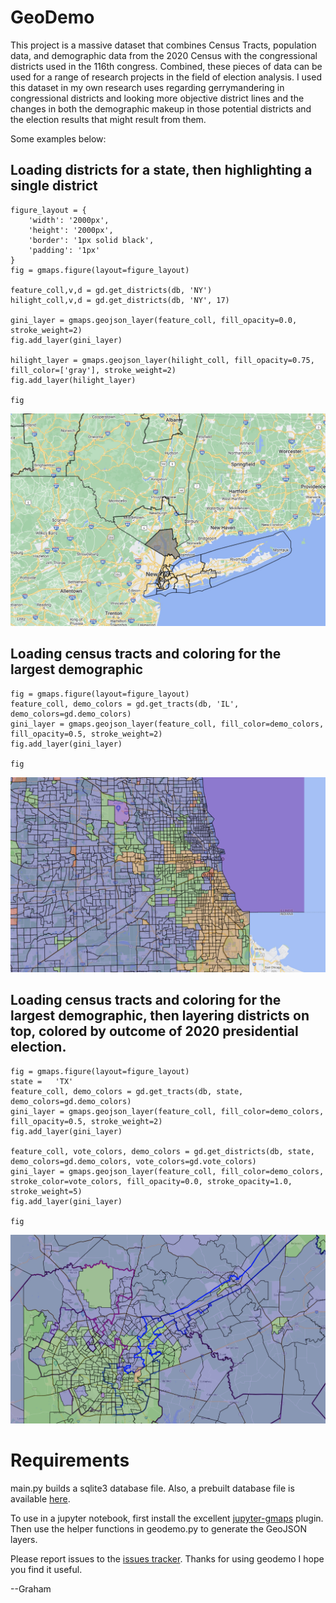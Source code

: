 # GeoDemo

This project is a massive dataset that combines Census Tracts, population data, and demographic data from the 2020 Census with the congressional districts used in the 116th congress. Combined, these pieces of data can be used for a range of research projects in the field of election analysis. I used this dataset in my own research uses regarding gerrymandering in congressional districts and looking more objective district lines and the changes in both the demographic makeup in those potential districts and the election results that might result from them. 

Some examples below:

## Loading districts for a state, then highlighting a single district

```
figure_layout = {
    'width': '2000px',
    'height': '2000px',
    'border': '1px solid black',
    'padding': '1px'
}
fig = gmaps.figure(layout=figure_layout)

feature_coll,v,d = gd.get_districts(db, 'NY')
hilight_coll,v,d = gd.get_districts(db, 'NY', 17)

gini_layer = gmaps.geojson_layer(feature_coll, fill_opacity=0.0, stroke_weight=2)
fig.add_layer(gini_layer)

hilight_layer = gmaps.geojson_layer(hilight_coll, fill_opacity=0.75, fill_color=['gray'], stroke_weight=2)
fig.add_layer(hilight_layer)

fig
```

![district example](/demo/district.jpg)

## Loading census tracts and coloring for the largest demographic 

```
fig = gmaps.figure(layout=figure_layout)
feature_coll, demo_colors = gd.get_tracts(db, 'IL', demo_colors=gd.demo_colors)
gini_layer = gmaps.geojson_layer(feature_coll, fill_color=demo_colors, fill_opacity=0.5, stroke_weight=2)
fig.add_layer(gini_layer)

fig
```

![tract example](/demo/tract.jpg)

## Loading census tracts and coloring for the largest demographic, then layering districts on top, colored by outcome of 2020 presidential election.

```
fig = gmaps.figure(layout=figure_layout)
state =   'TX'
feature_coll, demo_colors = gd.get_tracts(db, state, demo_colors=gd.demo_colors)
gini_layer = gmaps.geojson_layer(feature_coll, fill_color=demo_colors, fill_opacity=0.5, stroke_weight=2)
fig.add_layer(gini_layer)

feature_coll, vote_colors, demo_colors = gd.get_districts(db, state, demo_colors=gd.demo_colors, vote_colors=gd.vote_colors)
gini_layer = gmaps.geojson_layer(feature_coll, fill_color=demo_colors, stroke_color=vote_colors, fill_opacity=0.0, stroke_opacity=1.0, stroke_weight=5)
fig.add_layer(gini_layer)

fig
```

![tract example](/demo/district-tract.jpg)

# Requirements

main.py builds a sqlite3 database file. Also, a prebuilt database file is available [here](https://drive.google.com/file/d/13Lff2690yTfAK6spUXJSNx1Ad4dKvb92/view).

To use in a jupyter notebook, first install the excellent [jupyter-gmaps](https://jupyter-gmaps.readthedocs.io/en/latest/) plugin. Then use the helper functions in geodemo.py to generate the GeoJSON layers. 

Please report issues to the [issues tracker](https://github.com/gadams05/GeoDemo/issues). Thanks for using geodemo I hope you find it useful.

--Graham



